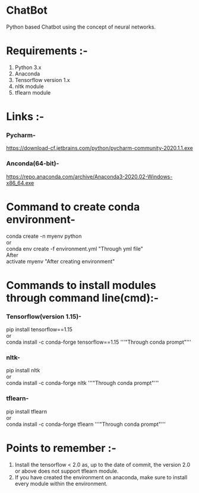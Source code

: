 # ChatBot
Python based Chatbot using the concept of neural networks.
# Requirements :-
1. Python 3.x  
2. Anaconda  
3. Tensorflow version 1.x  
4. nltk module  
5. tflearn module
# Links :-
### Pycharm-  
https://download-cf.jetbrains.com/python/pycharm-community-2020.1.1.exe  
### Anconda(64-bit)-  
https://repo.anaconda.com/archive/Anaconda3-2020.02-Windows-x86_64.exe
# Command to create conda environment-  
conda create -n myenv python  
or  
conda env create -f environment.yml   "Through yml file"  
After  
activate myenv  "After creating environment"
# Commands to install modules through command line(cmd):-  
### Tensorflow(version 1.15)-  
pip install tensorflow==1.15  
or  
conda install -c conda-forge tensorflow==1.15  '''"Through conda prompt"'''
### nltk-  
pip install nltk  
or  
conda install -c conda-forge nltk  '''"Through conda prompt"'''
### tflearn-  
pip install tflearn  
or  
conda install -c conda-forge tflearn  '''"Through conda prompt"'''
# Points to remember :-
1. Install the tensorflow < 2.0 as, up to the date of commit, the version 2.0 or above does not support tflearn module.  
2. If you have created the environment on anaconda, make sure to install every module within the environment.
